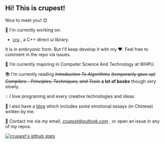 ## Hi! This is **crupest**!

Nice to meet you! 😊

🔭 I'm currently working on:

- [cru](https://github.com/crupest/cru) , a C++ direct ui library.

It is in embryonic form. But I'll keep develop it with my ❤️. Feel free to comment in the repo via issues.

🌱 I’m currently majoring in Computer Science And Technology at WHPU.

📚 I'm currently reading ~~*Introduction To Algorithms*~~ ~~(temporarily gave up) *Compilers - Principles, Techniques, and Tools*~~ **a lot of books** though very slowly.

💡 I love programing and every creative technologies and ideas.

🎈 I also have a [blog](https://crupest.life) which includes some emotional essays (in Chinese) written by me. 

💬 Contact me via my email, *crupest@outlook.com* , or open an issue in any of my repos.

[![crupest's github stats](https://github-readme-stats.vercel.app/api?username=crupest)](https://github.com/anuraghazra/github-readme-stats)
